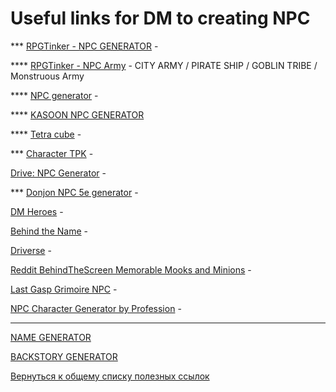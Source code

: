 # Useful links for DM to creating NPC

*** [RPGTinker - NPC GENERATOR](http://rpgtinker.com/) - 

**** [RPGTinker - NPC Army](https://rpgtinker.com/bestiary.php) - CITY ARMY / PIRATE SHIP / GOBLIN TRIBE / Monstruous Army

**** [NPC generator](http://www.npcgenerator.com/) - 

**** [KASOON NPC GENERATOR](https://www.kassoon.com/dnd/npc-generator/)

**** [Tetra cube](https://tetra-cube.github.io/dnd/dnd-char-gen.html) - 

*** [Character TPK](http://character.totalpartykill.ca/5e) - 

[Drive: NPC Generator]() - 

*** [Donjon NPC 5e generator](https://donjon.bin.sh/5e/random/#type=npc) - 

[DM Heroes](http://dmheroes.com/) - 

[Behind the Name](http://www.behindthename.com/random/) - 

[Driverse](http://www.drlverse.com/gmrt(characters).htm) - 

[Reddit BehindTheScreen Memorable Mooks and Minions](https://www.reddit.com/r/DnDBehindTheScreen/comments/3hreqt/memorable_mooks_and_minions/) - 

[Last Gasp Grimoire NPC](https://www.lastgaspgrimoire.com/generators/npc-birthing-sacs/) - 

[NPC Character Generator by Profession](http://miniworlds.online/generators/generateNPC.html) - 

-------------------------------------

[NAME GENERATOR](https://www.kassoon.com/dnd/name-generator/)

[BACKSTORY GENERATOR](https://www.kassoon.com/dnd/backstory-generator/)

[Вернуться к общему списку полезных ссылок](https://github.com/palikhov/DnD_Palant_edition/blob/master/docs/external-links.md)
